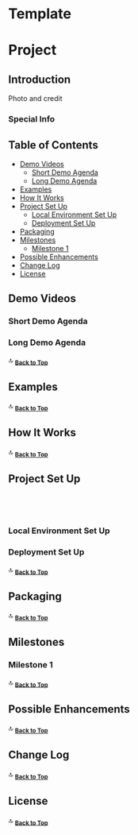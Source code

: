 # Template

# Project

## Introduction

Photo and credit

### Special Info

Table of Contents
-----------------

* [Demo Videos](#demo-videos)
  * [Short Demo Agenda](#short-demo-agenda)
  * [Long Demo Agenda](#long-demo-agenda)
* [Examples](#examples)
* [How It Works](#how-it-works)
* [Project Set Up](#project-set-up)
  * [Local Environment Set Up](#local-environment-set-up)
  * [Deployment Set Up](#deployment-set-up)
* [Packaging](#packaging)
* [Milestones](#milestones)
  * [Milestone 1](#milestone-1)
* [Possible Enhancements](#possible-enhancements)
* [Change Log](#change-log)
* [License](#license)

## Demo Videos

### Short Demo Agenda

### Long Demo Agenda

:top: <sub>[**Back to Top**](#table-of-contents)</sub>

## Examples

:top: <sub>[**Back to Top**](#table-of-contents)</sub>

## How It Works

:top: <sub>[**Back to Top**](#table-of-contents)</sub>

## Project Set Up  
  
```bash
```

```yaml
```

```python
```

```javascript
```

### Local Environment Set Up
 
### Deployment Set Up
 
:top: <sub>[**Back to Top**](#table-of-contents)</sub>

## Packaging

:top: <sub>[**Back to Top**](#table-of-contents)</sub>

## Milestones

### Milestone 1

:top: <sub>[**Back to Top**](#table-of-contents)</sub>

## Possible Enhancements

:top: <sub>[**Back to Top**](#table-of-contents)</sub>

## Change Log

:top: <sub>[**Back to Top**](#table-of-contents)</sub>

## License

:top: <sub>[**Back to Top**](#table-of-contents)</sub>
